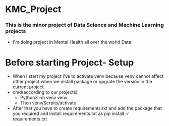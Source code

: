 # KMC_Project
### This is the minor project of Data Science and Machine Learning projects
- I'm doing project in Mental Health all over the world Data

# Before starting Project- Setup
- When I start my project I've to activate venv because venv cannot affect other project when we install package or upgrate the version in the current project
- cmd(according to our projects)
  - Python3 -m venv venv
  - Then venv/Scrpits/activate
- After that you have to create requirements.txt and add the package that you required and install requirements.txt as pip install -r requirements.txt
